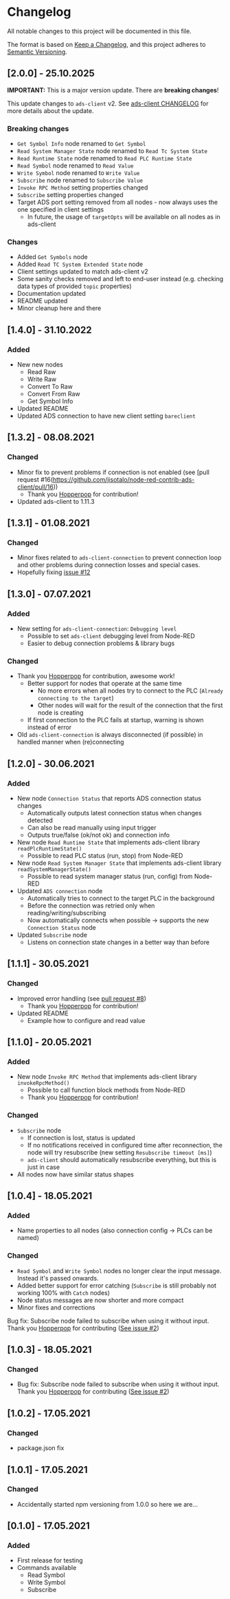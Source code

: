 # Changelog
All notable changes to this project will be documented in this file.

The format is based on [Keep a Changelog](https://keepachangelog.com/en/1.0.0/),
and this project adheres to [Semantic Versioning](https://semver.org/spec/v2.0.0.html).

## [2.0.0] - 25.10.2025

**IMPORTANT:** This is a major version update. There are **breaking changes**! 

This update changes to `ads-client` v2. See [ads-client CHANGELOG](https://github.com/jisotalo/ads-client/blob/master/CHANGELOG.md#202---14122024) for more details about the update.

### Breaking changes
- `Get Symbol Info` node renamed to `Get Symbol`
- `Read System Manager State` node renamed to `Read Tc System State`
- `Read Runtime State` node renamed to `Read PLC Runtime State` 
- `Read Symbol` node renamed to `Read Value`
- `Write Symbol` node renamed to `Write Value`
- `Subscribe` node renamed to `Subscribe Value`
- `Invoke RPC Method` setting properties changed
- `Subscribe` setting properties changed
- Target ADS port setting removed from all nodes - now always uses the one specified in client settings
  - In future, the usage of `targetOpts` will be available on all nodes as in ads-client

### Changes
- Added `Get Symbols` node
- Added `Read TC System Extended State` node
- Client settings updated to match ads-client v2
- Some sanity checks removed and left to end-user instead (e.g. checking data types of provided `topic` properties)
- Documentation updated
- README updated
- Minor cleanup here and there

## [1.4.0] - 31.10.2022
### Added
  - New new nodes
    - Read Raw
    - Write Raw
    - Convert To Raw
    - Convert From Raw
    - Get Symbol Info
  - Updated README
  - Updated ADS connection to have new client setting `bareclient`

## [1.3.2] - 08.08.2021
### Changed
  - Minor fix to prevent problems if connection is not enabled (see [pull request #16(https://github.com/jisotalo/node-red-contrib-ads-client/pull/16))
    - Thank you [Hopperpop](https://github.com/Hopperpop) for contribution!
  - Updated ads-client to 1.11.3

## [1.3.1] - 01.08.2021
### Changed
  - Minor fixes related to `ads-client-connection` to prevent connection loop and other problems during connection losses and special cases.
  - Hopefully fixing [issue #12](https://github.com/jisotalo/node-red-contrib-ads-client/issues/12)

## [1.3.0] - 07.07.2021
### Added
  - New setting for `ads-client-connection`: `Debugging level`
    - Possible to set `ads-client` debugging level from Node-RED
    - Easier to debug connection problems & library bugs
### Changed
  - Thank you [Hopperpop](https://github.com/Hopperpop) for contribution, awesome work!
    - Better support for nodes that operate at the same time
      - No more errors when all nodes try to connect to the PLC (`Already connecting to the target`)
      - Other nodes will wait for the result of the connection that the first node is creating
    - If first connection to the PLC fails at startup, warning is shown instead of error
  - Old `ads-client-connection` is always disconnected (if possible) in handled manner when (re)connecting

## [1.2.0] - 30.06.2021
### Added
  - New node `Connection Status` that reports ADS connection status changes
    - Automatically outputs latest connection status when changes detected
    - Can also be read manually using input trigger
    - Outputs true/false (ok/not ok) and connection info
  - New node `Read Runtime State` that implements ads-client library `readPlcRuntimeState()`
    - Possible to read PLC status (run, stop) from Node-RED
  - New node `Read System Manager State` that implements ads-client library `readSystemManagerState()`
    - Possible to read system manager status (run, config) from Node-RED
  - Updated `ADS connection` node
    - Automatically tries to connect to the target PLC in the background
    - Before the connection was retried only when reading/writing/subscribing
    - Now automatically connects when possible -> supports the new `Connection Status` node
  - Updated `Subscribe` node
    - Listens on connection state changes in a better way than before
    

## [1.1.1] - 30.05.2021
### Changed
  - Improved error handling (see [pull request #8](https://github.com/jisotalo/node-red-contrib-ads-client/pull/8))
    - Thank you [Hopperpop](https://github.com/Hopperpop) for contribution!
  - Updated README
    - Example how to configure and read value


## [1.1.0] - 20.05.2021
### Added
  - New node `Invoke RPC Method` that implements ads-client library `invokeRpcMethod()`
    - Possible to call function block methods from Node-RED
    - Thank you [Hopperpop](https://github.com/Hopperpop) for contribution!
    
### Changed
- `Subscribe` node
  - If connection is lost, status is updated
  - If no notifications received in configured time after reconnection, the node will try resubscribe (new setting `Resubscribe timeout [ms]`)
  - `ads-client` should automatically resubscribe everything, but this is just in case
- All nodes now have similar status shapes

## [1.0.4] - 18.05.2021
### Added
- Name properties to all nodes (also connection config -> PLCs can be named)

### Changed
- `Read Symbol` and `Write Symbol` nodes no longer clear the input message. Instead it's passed onwards.
- Added better support for error catching (`Subscribe` is still probably not working 100% with `Catch` nodes)
- Node status messages are now shorter and more compact
- Minor fixes and corrections

Bug fix: Subscribe node failed to subscribe when using it without input. Thank you [Hopperpop](https://github.com/Hopperpop) for contributing ([See issue #2](https://github.com/jisotalo/node-red-contrib-ads-client/issues/2))

## [1.0.3] - 18.05.2021
### Changed
- Bug fix: Subscribe node failed to subscribe when using it without input. Thank you [Hopperpop](https://github.com/Hopperpop) for contributing ([See issue #2](https://github.com/jisotalo/node-red-contrib-ads-client/issues/2))

## [1.0.2] - 17.05.2021
### Changed
- package.json fix

## [1.0.1] - 17.05.2021
### Changed
- Accidentally started npm versioning from 1.0.0 so here we are...

## [0.1.0] - 17.05.2021
### Added
- First release for testing
- Commands available
  - Read Symbol
  - Write Symbol
  - Subscribe